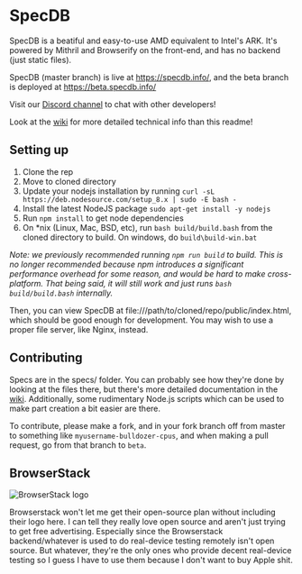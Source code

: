 # SpecDB

SpecDB is a beatiful and easy-to-use AMD equivalent to Intel's ARK. It's powered by Mithril and Browserify on the front-end, and has no backend (just static files).

SpecDB (master branch) is live at https://specdb.info/, and the beta branch is deployed at https://beta.specdb.info/

Visit our [Discord channel](https://discord.gg/xfVHZAb) to chat with other developers!

Look at the [wiki](https://github.com/markasoftware/SpecDB/wiki) for more detailed technical info than this readme!

## Setting up

1. Clone the rep
2. Move to cloned directory
3. Update your nodejs installation by running  `curl -sL https://deb.nodesource.com/setup_8.x | sudo -E bash -`
4. Install the latest NodeJS package `sudo apt-get install -y nodejs`
3. Run `npm install` to get node dependencies
4. On *nix (Linux, Mac, BSD, etc), run `bash build/build.bash` from the cloned directory to build. On windows, do `build\build-win.bat`

*Note: we previously recommended running `npm run build` to build.
This is no longer recommended because npm introduces a significant performance overhead for some reason, and would be hard to make cross-platform.
That being said, it will still work and just runs `bash build/build.bash` internally.*

Then, you can view SpecDB at file:///path/to/cloned/repo/public/index.html, which should be good enough for development. You may wish to use a proper file server, like Nginx, instead.

## Contributing

Specs are in the specs/ folder. You can probably see how they're done by looking at the files there, but there's more detailed documentation in the [wiki](https://github.com/markasoftware/SpecDB/wiki). Additionally, some rudimentary Node.js scripts which can be used to make part creation a bit easier are there.

To contribute, please make a fork, and in your fork branch off from master to something like `myusername-bulldozer-cpus`, and when making a pull request, go from that branch to `beta`.

## BrowserStack

![BrowserStack logo](https://www.browserstack.com/images/layout/browserstack-logo-600x315.png)

Browserstack won't let me get their open-source plan without including their logo here. I can tell they really love open source and aren't just trying to get free advertising. Especially since the Browserstack backend/whatever is used to do real-device testing remotely isn't open source. But whatever, they're the only ones who provide decent real-device testing so I guess I have to use them because I don't want to buy Apple shit.
